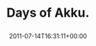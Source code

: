 ---
retweeted: false
source: <a href="http://www.jmobileapps.com/webos/" rel="nofollow">Yak Free</a>
entities:
  hashtags: []
  symbols: []
  user_mentions: []
  urls: []
display_text_range:
- '0'
- '13'
favorite_count: '0'
id_str: '91545283745419264'
truncated: false
retweet_count: '0'
id: '91545283745419264'
created_at: Thu Jul 14 16:31:11 +0000 2011
favorited: false
full_text: Days of Akku.
lang: in
tags:
- pesos/twitter
date: '2011-07-14T16:31:11+00:00'
src: https://twitter.com/bascht/status/91545283745419264
original_url: https://twitter.com/bascht/status/91545283745419264
type: twitter_tweet
text: Days of Akku.
title: 'Days of Akku.

  '

---
